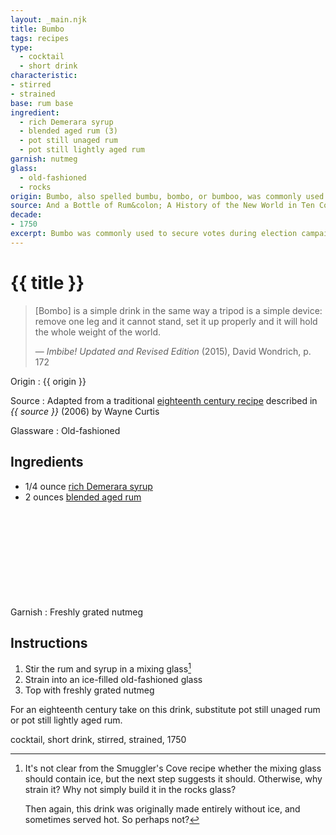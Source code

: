 ```yaml
---
layout: _main.njk
title: Bumbo
tags: recipes
type:
  - cocktail
  - short drink
characteristic:
- stirred
- strained
base: rum base
ingredient:
  - rich Demerara syrup
  - blended aged rum (3)
  - pot still unaged rum
  - pot still lightly aged rum
garnish: nutmeg
glass:
  - old-fashioned
  - rocks
origin: Bumbo, also spelled bumbu, bombo, or bumboo, was commonly used to secure votes during election campaigns in colonial British America, a technique known as <q>swilling the planters with bumbu.</q> George Washington used 160 gallons of rum to treat 391 voters to bumbu during his campaign for the Virginia House of Burgesses in July 1758.
source: And a Bottle of Rum&colon; A History of the New World in Ten Cocktails
decade:
- 1750
excerpt: Bumbo was commonly used to secure votes during election campaigns in colonial British America. George Washington used 160 gallons of rum to treat 391 voters to bumbo during his Virginia House campaign.
---
```

<!-- markdownlint-disable MD025 -->
# {{ title }}
<!-- markdownlint-enable MD025 -->

> &lsqb;Bombo&rsqb; is a simple drink in the same way a tripod is a simple device: remove one leg and it cannot stand, set it up properly and it will hold the whole weight of the world.
>
> — <cite>Imbibe! Updated and Revised Edition</cite> (2015), David Wondrich, p. 172

Origin
  : {{ origin }}

Source
  : Adapted from a traditional <a href="https://www.amazon.com/Bottle-Rum-Revised-Updated-Cocktails/dp/0525575022" target="_blank" rel="external noopener">eighteenth century recipe</a> described in <cite><span data-pagefind-filter="Source">{{ source }}</span></cite> (2006) by Wayne Curtis

Glassware
  : <span data-pagefind-filter="Glassware">Old-fashioned</span>

## Ingredients

* 1/4 ounce [rich Demerara syrup](/mixes/2-1-simple-syrup)
* 2 ounces [blended aged rum](/rums/05-rum-blended-aged/)<icon-l space="1em" class="bigger" label="(3)"><span class="with-icon"><svg class="icon"><use href="/assets/images/icons/circle-3.svg#circle-3"></use></svg></span></icon-l>

Garnish
  : Freshly grated nutmeg

## Instructions

1. Stir the rum and syrup in a mixing glass[^2]
2. Strain into an ice-filled old-fashioned glass
3. Top with freshly grated nutmeg

[^2]: It's not clear from the Smuggler's Cove recipe whether the mixing glass should contain ice, but the next step suggests it should. Otherwise, why strain it? Why not simply build it in the rocks glass?

    Then again, this drink was originally made entirely without ice, and sometimes served hot. So perhaps not?

<tiki-callout type="tip">

  For an eighteenth century take on this drink, substitute pot still unaged rum or pot still lightly aged rum.

</tiki-callout>

<div
  data-cat[0]="Drink"
  data-type[0]="Cocktail"
  data-type[1]="Short drink"
  data-char[0]="Stirred"
  data-char[1]="Strained"
  data-base[0]="Rum/Cane spirits"
  data-ingredient[0]="Rich Demerara syrup"
  data-ingredient[1]="Blended aged rum [3]"
  data-ingredient[2]="Pot still unaged rum"
  data-ingredient[3]="Pot still lightly aged rum"
  data-origin[0]="America, colonial British"
  data-origin[1]="Traditional"
  data-glass[0]="Rocks"
  data-garnish[0]="Nutmeg, grated"
  data-decade[0]="1750"
  data-pagefind-filter="
    Category[data-cat[0]],
    Type[data-type[0]],
    Type[data-type[1]],
    Characteristic[data-char[0]],
    Characteristic[data-char[1]],
    Base[data-base[0]],
    Ingredient[data-ingredient[0]],
    Ingredient[data-ingredient[1]],
    Ingredient[data-ingredient[2]],
    Ingredient[data-ingredient[3]],
    Origin[data-origin[0]],
    Origin[data-origin[1]],
    Glassware[data-glass[0]],
    Garnish[data-garnish[0]],
    Decade[data-decade[0]]
  "
>
</div>

<div class="keywords" aria-hidden>cocktail, short drink, stirred, strained, 1750</div>
